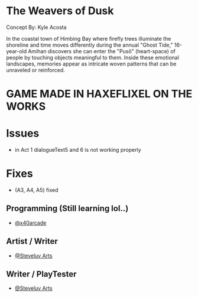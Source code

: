 
# The Weavers of Dusk

Concept By: Kyle Acosta 

In the coastal town of Himbing Bay where firefly trees illuminate the shoreline and time moves differently during the annual "Ghost Tide," 16-year-old Amihan discovers she can enter the "Pusô" (heart-space) of people by touching objects meaningful to them. Inside these emotional landscapes, memories appear as intricate woven patterns that can be unraveled or reinforced.

# GAME MADE IN HAXEFLIXEL ON THE WORKS

# Issues
- in Act 1 dialogueText5 and 6 is not working properly

# Fixes
- (A3, A4, A5) fixed

## Programming (Still learning lol..)

- [@x40arcade](https://github.com/SobrepenaKenneth)

## Artist / Writer

- [@Steveluv Arts](https://www.instagram.com/steveyarts/)

## Writer / PlayTester

- [@Steveluv Arts](https://www.instagram.com/steveyarts/)

